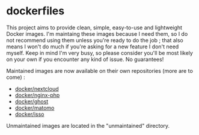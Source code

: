 # dockerfiles
This project aims to provide clean, simple, easy-to-use and lightweight Docker images. I'm maintaing these images because I need them, so I do not recommend using them unless you're ready to do the job ; that also means I won't do much if you're asking for a new feature I don't need myself. Keep in mind I'm very busy, so please consider you'll be most likely on your own if you encounter any kind of issue. No guarantees!

Maintained images are now available on their own repositories (more are to come) :
- [docker/nextcloud](https://github.com/Wonderfall/docker-nextcloud)
- [docker/nginx-php](https://github.com/Wonderfall/docker-nginx-php)
- [docker/ghost](https://github.com/Wonderfall/docker-ghost)
- [docker/matomo](https://github.com/Wonderfall/docker-matomo)
- [docker/isso](https://github.com/Wonderfall/docker-isso)

Unmaintained images are located in the "unmaintained" directory.
